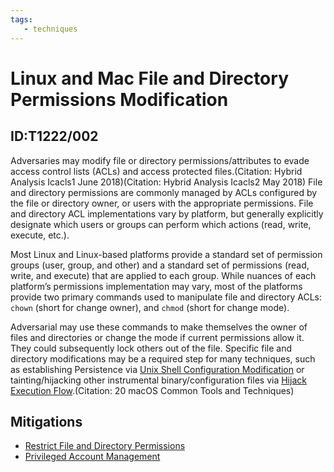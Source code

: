 ```yaml
---
tags:
   - techniques
---
```

# Linux and Mac File and Directory Permissions Modification
## ID:T1222/002
Adversaries may modify file or directory permissions/attributes to evade access control lists (ACLs) and access protected files.(Citation: Hybrid Analysis Icacls1 June 2018)(Citation: Hybrid Analysis Icacls2 May 2018) File and directory permissions are commonly managed by ACLs configured by the file or directory owner, or users with the appropriate permissions. File and directory ACL implementations vary by platform, but generally explicitly designate which users or groups can perform which actions (read, write, execute, etc.).

Most Linux and Linux-based platforms provide a standard set of permission groups (user, group, and other) and a standard set of permissions (read, write, and execute) that are applied to each group. While nuances of each platform’s permissions implementation may vary, most of the platforms provide two primary commands used to manipulate file and directory ACLs: <code>chown</code> (short for change owner), and <code>chmod</code> (short for change mode).

Adversarial may use these commands to make themselves the owner of files and directories or change the mode if current permissions allow it. They could subsequently lock others out of the file. Specific file and directory modifications may be a required step for many techniques, such as establishing Persistence via [Unix Shell Configuration Modification](/mitre/techniques/T1546/004) or tainting/hijacking other instrumental binary/configuration files via [Hijack Execution Flow](/mitre/techniques/T1574).(Citation: 20 macOS Common Tools and Techniques) 
## Mitigations
* [Restrict File and Directory Permissions](/mitre/mitigations/M1022)
* [Privileged Account Management](/mitre/mitigations/M1026)
